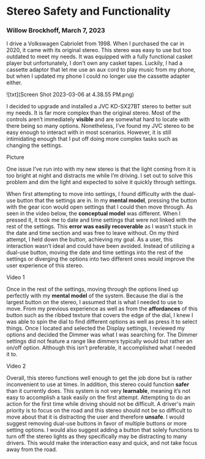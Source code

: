 # Stereo Safety and Functionality
### Willow Brockhoff, March 7, 2023

I drive a Volkswagen Cabriolet from 1998. When I purchased the car in 2020, it came with its original stereo. This stereo was easy to use but too outdated to meet my needs. It was equipped with a fully functional casket player but unfortunately, I don’t own any casket tapes. Luckily, I had a cassette adaptor that let me use an aux cord to play music from my phone, but when I updated my phone I could no longer use the cassette adapter either.

![txt](Screen Shot 2023-03-06 at 4.38.55 PM.png)

I decided to upgrade and installed a JVC KD-SX27BT stereo to better suit my needs. It is far more complex than the original stereo. Most of the controls aren’t immediately **visible** and are somewhat hard to locate with there being so many options. Nonetheless, I’ve found my JVC stereo to be easy enough to interact with in most scenarios. However, it is still intimidating enough that I put off doing more complex tasks such as changing the settings.

Picture

One issue I’ve run into with my new stereo is that the light coming from it is too bright at night and distracts me while I’m driving. I set out to solve this problem and dim the light and expected to solve it quickly through settings.

When first attempting to move into settings, I found difficulty with the dual-use button that the settings are in. In my **mental model**, pressing the button with the gear icon would open settings that I could then move through. As seen in the video below, the **conceptual model** was different. When I pressed it, it took me to date and time settings that were not linked with the rest of the settings. This **error was easily recoverable** as I wasn’t stuck in the date and time section and was free to leave without. On my third attempt, I held down the button, achieving my goal. As a user, this interaction wasn’t ideal and could have been avoided. Instead of utilizing a dual-use button, moving the date and time settings into the rest of the settings or diverging the options into two different ones would improve the user experience of this stereo.

Video 1

Once in the rest of the settings, moving through the options lined up perfectly with my **mental model** of the system. Because the dial is the largest button on the stereo, I assumed that is what I needed to use to move. From my previous experience as well as from the **affordances** of this button such as the ribbed texture that covers the edge of the dial, I knew I was able to spin the dial to find different options as well as press it to select things. Once I located and selected the Display settings, I reviewed my options and decided the Dimmer was what I was searching for. The Dimmer settings did not feature a range like dimmers typically would but rather an on/off option. Although this isn't preferable, it accomplished what I needed it to. 

Video 2

Overall, this stereo functions well enough to get the job done but is rather inconvenient to use at times. In addition, this stereo could function **safer** than it currently does. This system is not very **learnable**, meaning it’s not easy to accomplish a task easily on the first attempt. Attempting to do an action for the first time while driving should not be difficult. A driver's main priority is to focus on the road and this stereo should not be so difficult to move about that it is distracting the user and therefore **unsafe**. I would suggest removing dual-use buttons in favor of multiple buttons or more setting options. I would also suggest adding a button that solely functions to turn off the stereo lights as they specifically may be distracting to many drivers. This would make the interaction easy and quick, and not take focus away from the road.
